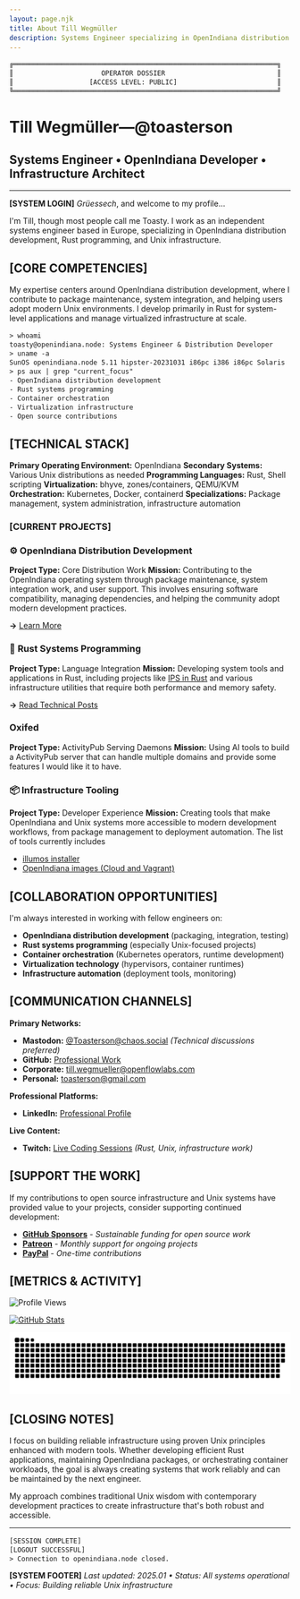 ```yaml
---
layout: page.njk
title: About Till Wegmüller
description: Systems Engineer specializing in OpenIndiana distribution development, Rust programming, and Unix infrastructure
---
```


```
╔══════════════════════════════════════════════════════════════════╗
║                      OPERATOR DOSSIER                            ║
║                   [ACCESS LEVEL: PUBLIC]                         ║
╚══════════════════════════════════════════════════════════════════╝
```

# Till Wegmüller—@toasterson
## Systems Engineer • OpenIndiana Developer • Infrastructure Architect

---

**[SYSTEM LOGIN]** *Grüessech*, and welcome to my profile...

I'm Till, though most people call me Toasty. I work as an independent systems engineer based in Europe, specializing in OpenIndiana distribution development, Rust programming, and Unix infrastructure.

## **[CORE COMPETENCIES]**

My expertise centers around OpenIndiana distribution development, where I contribute to package maintenance, system integration, and helping users adopt modern Unix environments. I develop primarily in Rust for system-level applications and manage virtualized infrastructure at scale.

```
> whoami
toasty@openindiana.node: Systems Engineer & Distribution Developer
> uname -a
SunOS openindiana.node 5.11 hipster-20231031 i86pc i386 i86pc Solaris
> ps aux | grep "current_focus"
- OpenIndiana distribution development
- Rust systems programming
- Container orchestration
- Virtualization infrastructure
- Open source contributions
```

## **[TECHNICAL STACK]**

**Primary Operating Environment:** OpenIndiana
**Secondary Systems:** Various Unix distributions as needed
**Programming Languages:** Rust, Shell scripting
**Virtualization:** bhyve, zones/containers, QEMU/KVM
**Orchestration:** Kubernetes, Docker, containerd
**Specializations:** Package management, system administration, infrastructure automation

### **[CURRENT PROJECTS]**

### ⚙️ **OpenIndiana Distribution Development**
**Project Type:** Core Distribution Work
**Mission:** Contributing to the OpenIndiana operating system through package maintenance, system integration work, and user support. This involves ensuring software compatibility, managing dependencies, and helping the community adopt modern development practices.

**→** [Learn More](https://www.openindiana.org/)

### 🦀 **Rust Systems Programming**
**Project Type:** Language Integration
**Mission:** Developing system tools and applications in Rust, including projects like [IPS in Rust](https://github.com/OpenFlowLabs/ips) and various infrastructure utilities that require both performance and memory safety.

**→** [Read Technical Posts](/blog/)

### **Oxifed**
**Project Type:** ActivityPub Serving Daemons
**Mission:** Using AI tools to build a ActivityPub server that can handle multiple domains and provide some features I would like it to have.

### 📦 **Infrastructure Tooling**
**Project Type:** Developer Experience
**Mission:** Creating tools that make OpenIndiana and Unix systems more accessible to modern development workflows, from package management to deployment automation. The list of tools currently includes
- [illumos installer](https://github.com/Toasterson/installer)
- [OpenIndiana images (Cloud and Vagrant)](https://github.com/OpenIndiana/oi-packer)

## **[COLLABORATION OPPORTUNITIES]**

I'm always interested in working with fellow engineers on:

- **OpenIndiana distribution development** (packaging, integration, testing)
- **Rust systems programming** (especially Unix-focused projects)
- **Container orchestration** (Kubernetes operators, runtime development)
- **Virtualization technology** (hypervisors, container runtimes)
- **Infrastructure automation** (deployment tools, monitoring)

## **[COMMUNICATION CHANNELS]**

**Primary Networks:**
- **Mastodon:** [@Toasterson@chaos.social](https://chaos.social/@Toasterson) *(Technical discussions preferred)*
- **GitHub:** [Professional Work](https://github.com/toasterson)
- **Corporate:** [till.wegmueller@openflowlabs.com](mailto:till.wegmueller@openflowlabs.com)
- **Personal:** [toasterson@gmail.com](mailto:toasterson@gmail.com)

**Professional Platforms:**
- **LinkedIn:** [Professional Profile](https://www.linkedin.com/in/till-wegm%C3%BCller-825ba3131/)

**Live Content:**
- **Twitch:** [Live Coding Sessions](https://twitch.tv/Toasterson) *(Rust, Unix, infrastructure work)*

## **[SUPPORT THE WORK]**

If my contributions to open source infrastructure and Unix systems have provided value to your projects, consider supporting continued development:

- **[GitHub Sponsors](https://github.com/sponsors/Toasterson)** - *Sustainable funding for open source work*
- **[Patreon](https://patreon.com/toasterson)** - *Monthly support for ongoing projects*
- **[PayPal](https://paypal.me/toasterson)** - *One-time contributions*

## **[METRICS & ACTIVITY]**

![Profile Views](https://komarev.com/ghpvc/?username=toasterson&color=green)

[![GitHub Stats](https://github-readme-stats.vercel.app/api?username=Toasterson&show_icons=true&theme=dark&hide_border=true&bg_color=0a0a0a&title_color=00ff41&text_color=00ffff&icon_color=9d4edd)](https://github.com/anuraghazra/github-readme-stats)

[![GitHub Activity](https://raw.githubusercontent.com/toasterson/toasterson/output/github-contribution-grid-snake-dark.svg#gh-dark-mode-only)](https://github.com/toasterson)

## **[CLOSING NOTES]**

I focus on building reliable infrastructure using proven Unix principles enhanced with modern tools. Whether developing efficient Rust applications, maintaining OpenIndiana packages, or orchestrating container workloads, the goal is always creating systems that work reliably and can be maintained by the next engineer.

My approach combines traditional Unix wisdom with contemporary development practices to create infrastructure that's both robust and accessible.

---

```
[SESSION COMPLETE]
[LOGOUT SUCCESSFUL]
> Connection to openindiana.node closed.
```

**[SYSTEM FOOTER]**
*Last updated: 2025.01 • Status: All systems operational • Focus: Building reliable Unix infrastructure*
